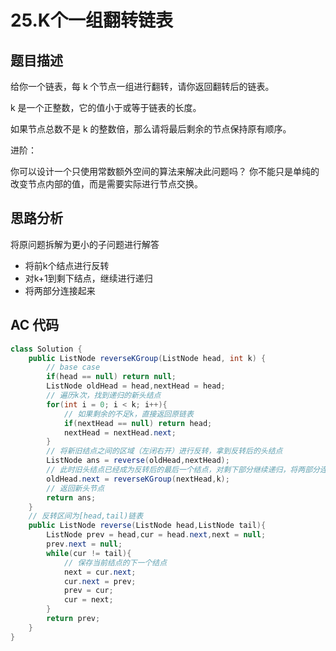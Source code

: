 # 25.K个一组翻转链表

## 题目描述

给你一个链表，每 k 个节点一组进行翻转，请你返回翻转后的链表。

k 是一个正整数，它的值小于或等于链表的长度。

如果节点总数不是 k 的整数倍，那么请将最后剩余的节点保持原有顺序。

进阶：

你可以设计一个只使用常数额外空间的算法来解决此问题吗？
你不能只是单纯的改变节点内部的值，而是需要实际进行节点交换。

## 思路分析

将原问题拆解为更小的子问题进行解答
- 将前k个结点进行反转
- 对k+1到剩下结点，继续进行递归
- 将两部分连接起来

## AC 代码

```java
class Solution {
    public ListNode reverseKGroup(ListNode head, int k) {
        // base case
        if(head == null) return null;
        ListNode oldHead = head,nextHead = head;
        // 遍历k次，找到递归的新头结点
        for(int i = 0; i < k; i++){
            // 如果剩余的不足k，直接返回原链表
            if(nextHead == null) return head;
            nextHead = nextHead.next;
        }
        // 将新旧结点之间的区域（左闭右开）进行反转，拿到反转后的头结点
        ListNode ans = reverse(oldHead,nextHead);
        // 此时旧头结点已经成为反转后的最后一个结点，对剩下部分继续递归，将两部分连接
        oldHead.next = reverseKGroup(nextHead,k);
        // 返回新头节点
        return ans;
    }
    // 反转区间为[head,tail)链表
    public ListNode reverse(ListNode head,ListNode tail){
        ListNode prev = head,cur = head.next,next = null;
        prev.next = null;
        while(cur != tail){
            // 保存当前结点的下一个结点
            next = cur.next;
            cur.next = prev;
            prev = cur;
            cur = next;
        }
        return prev;
    }
}
```
